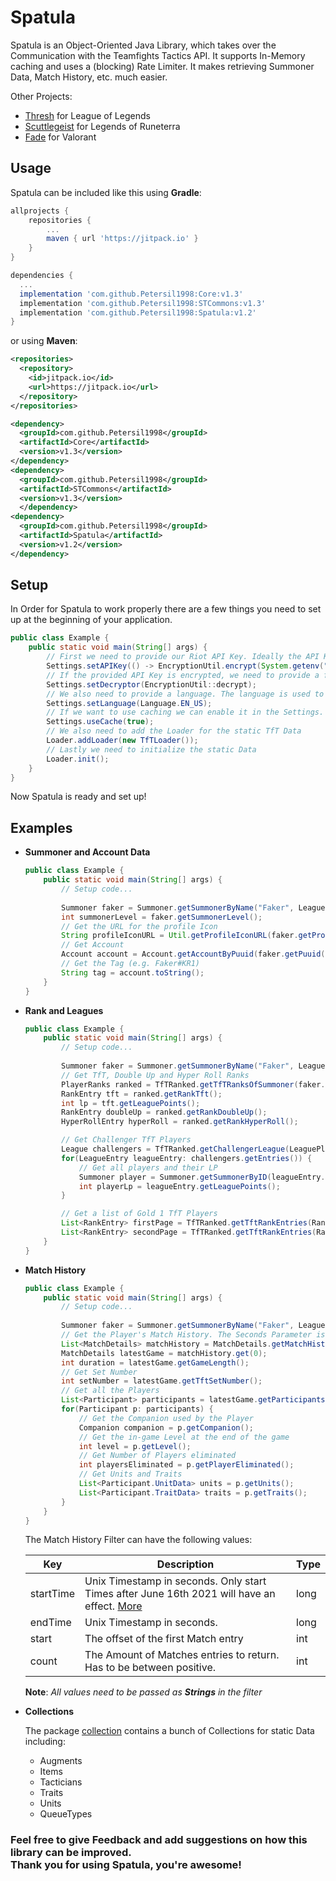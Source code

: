 # Spatula

Spatula is an Object-Oriented Java Library, which takes over the Communication with the Teamfights Tactics API. It supports In-Memory caching and uses a (blocking) Rate Limiter. It makes retrieving Summoner Data, Match History,
etc. much easier.

Other Projects:
- [Thresh](https://github.com/Petersil1998/Thresh) for League of Legends
- [Scuttlegeist](https://github.com/Petersil1998/Scuttlegeist) for Legends of Runeterra
- [Fade](https://github.com/Petersil1998/Fade) for Valorant

## Usage

Spatula can be included like this using **Gradle**:

```groovy
allprojects {
    repositories {
        ...
        maven { url 'https://jitpack.io' }
    }
}

dependencies {
  ...
  implementation 'com.github.Petersil1998:Core:v1.3'
  implementation 'com.github.Petersil1998:STCommons:v1.3'
  implementation 'com.github.Petersil1998:Spatula:v1.2'
}
```

or using **Maven**:

```XML
<repositories>
  <repository>
    <id>jitpack.io</id>
    <url>https://jitpack.io</url>
  </repository>
</repositories>

<dependency>
  <groupId>com.github.Petersil1998</groupId>
  <artifactId>Core</artifactId>
  <version>v1.3</version>
</dependency>
<dependency>
  <groupId>com.github.Petersil1998</groupId>
  <artifactId>STCommons</artifactId>
  <version>v1.3</version>
  </dependency>
<dependency>
  <groupId>com.github.Petersil1998</groupId>
  <artifactId>Spatula</artifactId>
  <version>v1.2</version>
</dependency>
```

## Setup

In Order for Spatula to work properly there are a few things you need to set up
at the beginning of your application.

```JAVA
public class Example {
    public static void main(String[] args) {
        // First we need to provide our Riot API Key. Ideally the API Key is encrypted
        Settings.setAPIKey(() -> EncryptionUtil.encrypt(System.getenv("API_KEY")));
        // If the provided API Key is encrypted, we need to provide a function to decrypt the API Key
        Settings.setDecryptor(EncryptionUtil::decrypt);
        // We also need to provide a language. The language is used to static Data like Champions, Item, etc.
        Settings.setLanguage(Language.EN_US);
        // If we want to use caching we can enable it in the Settings. Caching is disabled by default
        Settings.useCache(true);
        // We also need to add the Loader for the static TfT Data
        Loader.addLoader(new TfTLoader());
        // Lastly we need to initialize the static Data
        Loader.init();
    }
}
```

Now Spatula is ready and set up!

## Examples

- **Summoner and Account Data**

    ```JAVA
    public class Example {
        public static void main(String[] args) {
            // Setup code...
            
            Summoner faker = Summoner.getSummonerByName("Faker", LeaguePlatform.KR);
            int summonerLevel = faker.getSummonerLevel();
            // Get the URL for the profile Icon
            String profileIconURL = Util.getProfileIconURL(faker.getProfileIcon());
            // Get Account
            Account account = Account.getAccountByPuuid(faker.getPuuid(), LeagueRegion.ASIA);
            // Get the Tag (e.g. Faker#KR1)
            String tag = account.toString();
        }
    } 
    ```

- **Rank and Leagues**

    ```JAVA
    public class Example {
        public static void main(String[] args) {
            // Setup code...
            
            Summoner faker = Summoner.getSummonerByName("Faker", LeaguePlatform.KR);
            // Get TfT, Double Up and Hyper Roll Ranks
            PlayerRanks ranked = TfTRanked.getTfTRanksOfSummoner(faker.getId(), LeaguePlatform.KR);
            RankEntry tft = ranked.getRankTft();
            int lp = tft.getLeaguePoints();
            RankEntry doubleUp = ranked.getRankDoubleUp();
            HyperRollEntry hyperRoll = ranked.getRankHyperRoll();

            // Get Challenger TfT Players
            League challengers = TfTRanked.getChallengerLeague(LeaguePlatform.EUW);
            for(LeagueEntry leagueEntry: challengers.getEntries()) {
                // Get all players and their LP
                Summoner player = Summoner.getSummonerByID(leagueEntry.getSummonerId(), LeaguePlatform.EUW);
                int playerLp = leagueEntry.getLeaguePoints();
            }

            // Get a list of Gold 1 TfT Players
            List<RankEntry> firstPage = TfTRanked.getTftRankEntries(RankedDivision.I, RankedTier.GOLD, LeaguePlatform.NA);
            List<RankEntry> secondPage = TfTRanked.getTftRankEntries(RankedDivision.I, RankedTier.GOLD, LeaguePlatform.NA, 2);
        }
    } 
    ```

- **Match History**

    ```JAVA
    public class Example {
        public static void main(String[] args) {
            // Setup code...
            
            Summoner faker = Summoner.getSummonerByName("Faker", LeaguePlatform.NA);
            // Get the Player's Match History. The Seconds Parameter is a Filter.
            List<MatchDetails> matchHistory = MatchDetails.getMatchHistory(faker.getId(), LeagueRegion.ASIA, Map.of());
            MatchDetails latestGame = matchHistory.get(0);
            int duration = latestGame.getGameLength();
            // Get Set Number
            int setNumber = latestGame.getTftSetNumber();
            // Get all the Players
            List<Participant> participants = latestGame.getParticipants();
            for(Participant p: participants) {
                // Get the Companion used by the Player
                Companion companion = p.getCompanion();
                // Get the in-game Level at the end of the game
                int level = p.getLevel();
                // Get Number of Players eliminated
                int playersEliminated = p.getPlayerEliminated();
                // Get Units and Traits
                List<Participant.UnitData> units = p.getUnits();
                List<Participant.TraitData> traits = p.getTraits();
            }
        } 
    } 
    ```
  The Match History Filter can have the following values:

  | Key       | Description                                                                                                                                                        | Type   |
  |-----------|--------------------------------------------------------------------------------------------------------------------------------------------------------------------|--------|
  | startTime | Unix Timestamp in seconds. Only start Times after June 16th 2021 will have an effect. [More](https://developer.riotgames.com/apis#match-v5/GET_getMatchIdsByPUUID) | long   | 
  | endTime   | Unix Timestamp in seconds.                                                                                                                                         | long   |
  | start     | The offset of the first Match entry                                                                                                                                | int    |
  | count     | The Amount of Matches entries to return. Has to be between positive.                                                                                               | int    |

  **Note**: *All values need to be passed as **Strings** in the filter*


- **Collections**

    The package [collection](https://github.com/Petersil1998/Spatula/blob/master/src/main/java/net/petersil98/spatula/collection/) contains a bunch of Collections for static Data including:
  
    - Augments
    - Items
    - Tacticians
    - Traits
    - Units
    - QueueTypes

### Feel free to give Feedback and add suggestions on how this library can be improved. <br>Thank you for using Spatula, you're awesome!

